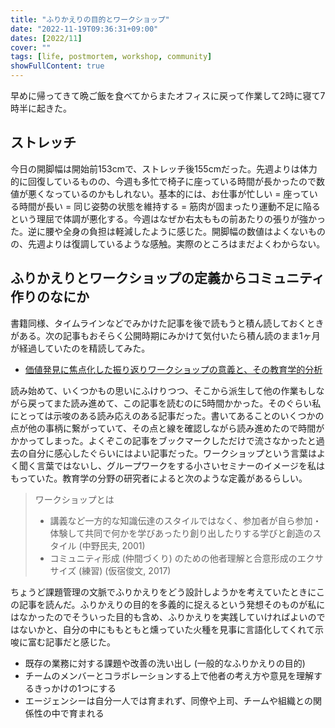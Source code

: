 ```yaml
---
title: "ふりかえりの目的とワークショップ"
date: "2022-11-19T09:36:31+09:00"
dates: [2022/11]
cover: ""
tags: [life, postmortem, workshop, community]
showFullContent: true
---
```


早めに帰ってきて晩ご飯を食べてからまたオフィスに戻って作業して2時に寝て7時半に起きた。

## ストレッチ

今日の開脚幅は開始前153cmで、ストレッチ後155cmだった。先週よりは体力的に回復しているものの、今週も多忙で椅子に座っている時間が長かったので数値が悪くなっているのかもしれない。基本的には、お仕事が忙しい = 座っている時間が長い = 同じ姿勢の状態を維持する = 筋肉が固まったり運動不足に陥るという理屈で体調が悪化する。今週はなぜか右太ももの前あたりの張りが強かった。逆に腰や全身の負担は軽減したように感じた。開脚幅の数値はよくないものの、先週よりは復調しているような感触。実際のところはまだよくわからない。

## ふりかえりとワークショップの定義からコミュニティ作りのなにか

書籍同様、タイムラインなどでみかけた記事を後で読もうと積ん読しておくときがある。次の記事もおそらく公開時期にみかけて気付いたら積ん読のまま1ヶ月が経過していたのを精読してみた。

* [価値発見に焦点化した振り返りワークショップの意義と、その教育学的分析](https://research.sakura.ad.jp/2022/10/21/workshop/)

読み始めて、いくつかもの思いにふけりつつ、そこから派生して他の作業もしながら戻ってまた読み進めて、この記事を読むのに5時間かかった。そのぐらい私にとっては示唆のある読み応えのある記事だった。書いてあることのいくつかの点が他の事柄に繋がっていて、その点と線を確認しながら読み進めたので時間がかかってしまった。よくぞこの記事をブックマークしただけで流さなかったと過去の自分に感心したぐらいにはよい記事だった。ワークショップという言葉はよく聞く言葉ではないし、グループワークをする小さいセミナーのイメージを私はもっていた。教育学の分野の研究者によると次のような定義があるらしい。

> ワークショップとは
> 
> * 講義など一方的な知識伝達のスタイルではなく、参加者が自ら参加・体験して共同で何かを学びあったり創り出したりする学びと創造のスタイル (中野民夫, 2001)
> * コミュニティ形成 (仲間づくり) のための他者理解と合意形成のエクササイズ (練習) (仮宿俊文, 2017)

ちょうど課題管理の文脈でふりかえりをどう設計しようかを考えていたときにこの記事を読んだ。ふりかえりの目的を多義的に捉えるという発想そのものが私にはなかったのでそういった目的も含め、ふりかえりを実践していければよいのではないかと、自分の中にももともと燻っていた火種を見事に言語化してくれて示唆に富む記事だと感じた。

* 既存の業務に対する課題や改善の洗い出し (一般的なふりかえりの目的)
* チームのメンバーとコラボレーションする上で他者の考え方や意見を理解するきっかけの1つにする
* エージェンシーは自分一人では育まれず、同僚や上司、チームや組織との関係性の中で育まれる
